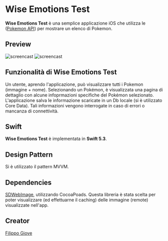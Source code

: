 # Wise Emotions Test

**Wise Emotions Test** è una semplice applicazione iOS che utilizza le ([Pokemon API](https://pokeapi.co)) per mostrare un elenco di Pokemon.
## Preview
![screencast](http://filippo-giove.com/public/image0.png)
![screencast](http://filippo-giove.com/public/image1.png)


## Funzionalità di **Wise Emotions Test**  
Un utente, aprendo l'applicazione, può visualizzare tutti i Pokemon (immagine + nome). Selezionando un Pokémon, è visualizzata una pagina di dettaglio con alcune infoprmazioni specifiche del Pokémon selezionato.
L'applicazione salva le informazione scaricate in un Db locale (si è utilizzato Core Data). Tali informazioni vengono interrogate in caso di errori o mancanza di connettività.

## Swift
**Wise Emotions Test** è implementata in **Swift 5.3**.

## Design Pattern
Si è utilizzato il pattern MVVM.

## Dependencies

[SDWebImage](https://github.com/SDWebImage/SDWebImage), utilizzando CocoaPoads. Questa libreria è stata scelta per poter visualizzare (ed effettuarne il caching) delle immagine (remote) visualizzate nell'app.

## Creator
[Filippo Giove](http://filippo-giove.com)
